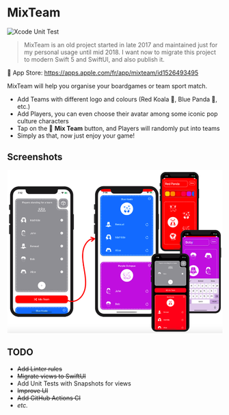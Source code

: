 # MixTeam

![Xcode Unit Test](https://github.com/renaudjenny/MixTeam/workflows/Xcode%20Unit%20Test/badge.svg)

>MixTeam is an old project started in late 2017 and maintained just for my personal usage until mid 2018.
>I want now to migrate this project to modern Swift 5 and SwiftUI, and also publish it.

📲 App Store: https://apps.apple.com/fr/app/mixteam/id1526493495

MixTeam will help you organise your boardgames or team sport match.

* Add Teams with different logo and colours (Red Koala 🐨, Blue Panda 🐼, etc.)
* Add Players, you can even choose their avatar among some iconic pop culture characters
* Tap on the 🔀 **Mix Team** button, and Players will randomly put into teams
* Simply as that, now just enjoy your game!

## Screenshots

![Screenshots of the application from an iPhone](docs/assets/iPhoneScreenshots.png)

## TODO

* ~~Add Linter rules~~
* ~~Migrate views to SwiftUI~~
* Add Unit Tests with Snapshots for views
* ~~Improve UI~~
* ~~Add GitHub Actions CI~~
* *etc.*
